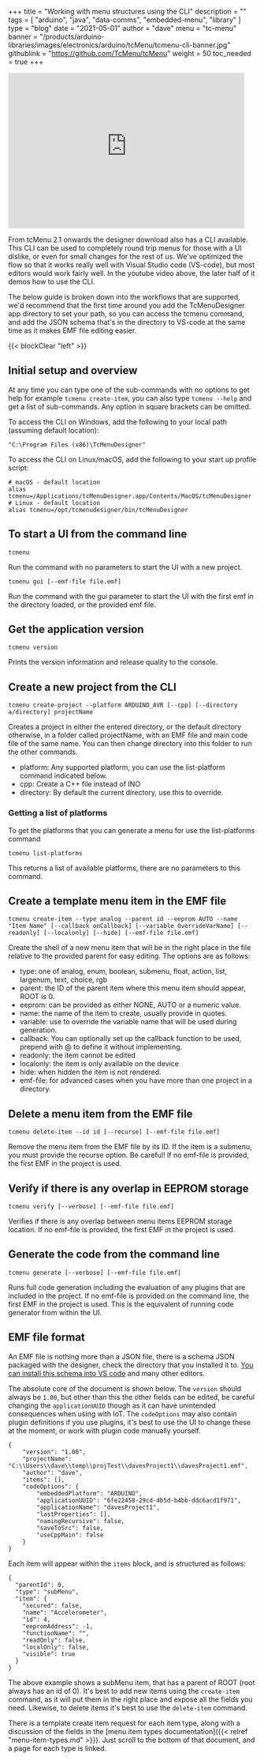 +++
title = "Working with menu structures using the CLI"
description = ""
tags = [ "arduino", "java", "data-comms", "embedded-menu", "library" ]
type = "blog"
date = "2021-05-01"
author =  "dave"
menu = "tc-menu"
banner = "/products/arduino-libraries/images/electronics/arduino/tcMenu/tcmenu-cli-banner.jpg"
githublink = "https://github.com/TcMenu/tcMenu"
weight = 50
toc_needed = true
+++

<iframe width="95%" height="315" src="https://www.youtube-nocookie.com/embed/hxFJxUFlWWM?start=338" title="YouTube video player" frameborder="0" allow="accelerometer; autoplay; clipboard-write; encrypted-media; gyroscope; picture-in-picture" allowfullscreen></iframe>

From tcMenu 2.1 onwards the designer download also has a CLI available. This CLI can be used to completely round trip menus for those with a UI dislike, or even for small changes for the rest of us. We've optimized the flow so that it works really well with Visual Studio code (VS-code), but most editors would work fairly well. In the youtube video above, the later half of it demos how to use the CLI.

The below guide is broken down into the workflows that are supported, we'd recommend that the first time around you add the TcMenuDesigner app directory to set your path, so you can access the tcmenu command, and add the JSON schema that's in the directory to VS-code at the same time as it makes EMF file editing easier.

{{< blockClear "left" >}}

## Initial setup and overview

At any time you can type one of the sub-commands with no options to get help for example `tcmenu create-item`, you can also type `tcmenu --help` and get a list of sub-commands. Any option in square brackets can be omitted.

To access the CLI on Windows, add the following to your local path (assuming default location):

    "C:\Program Files (x86)\TcMenuDesigner"

To access the CLI on Linux/macOS, add the following to your start up profile script:

    # macOS - default location
    alias tcmenu=/Applications/tcMenuDesigner.app/Contents/MacOS/tcMenuDesigner
    # Linux - default location
    alias tcmenu=/opt/tcmenudesigner/bin/tcMenuDesigner

## To start a UI from the command line

    tcmenu

Run the command with no parameters to start the UI with a new project.

    tcmenu gui [--emf-file file.emf] 

Run the command with the gui parameter to start the UI with the first emf in the directory loaded, or the provided emf file.

## Get the application version

    tcmenu version

Prints the version information and release quality to the console. 

## Create a new project from the CLI 

    tcmenu create-project --platform ARDUINO_AVR [--cpp] [--directory a/directory] projectName

Creates a project in either the entered directory, or the default directory otherwise, in a folder called projectName, with an EMF file and main code file of the same name. You can then change directory into this folder to run the other commands. 

* platform: Any supported platform, you can use the list-platform command indicated below.
* cpp: Create a C++ file instead of INO
* directory: By default the current directory, use this to override.

### Getting a list of platforms

To get the platforms that you can generate a menu for use the list-platforms command

    tcmenu list-platforms

This returns a list of available platforms, there are no parameters to this command.

## Create a template menu item in the EMF file

    tcmenu create-item --type analog --parent id --eeprom AUTO --name "Item Name" [--callback onCallback] [--variable OverrideVarName] [--readonly] [--localonly] [--hide] [--emf-file file.emf]

Create the shell of a new menu item that will be in the right place in the file relative to the provided parent for easy editing. The options are as follows:

* type: one of analog, enum, boolean, submenu, float, action, list, largenum, text, choice, rgb
* parent: the ID of the parent item where this menu item should appear, ROOT is 0. 
* eeprom: can be provided as either NONE, AUTO or a numeric value. 
* name: the name of the item to create, usually provide in quotes.
* variable: use to override the variable name that will be used during generation.
* callback: You can optionally set up the callback function to be used, prepend with @ to define it without implementing.
* readonly: the item cannot be edited
* localonly: the item is only available on the device
* hide: when hidden the item is not rendered.
* emf-file: for advanced cases when you have more than one project in a directory.

## Delete a menu item from the EMF file

    tcmenu delete-item --id id [--recurse] [--emf-file file.emf]

Remove the menu item from the EMF file by its ID. If the item is a submenu, you must provide the recurse option. Be careful! If no emf-file is provided, the first EMF in the project is used.

## Verify if there is any overlap in EEPROM storage

    tcmenu verify [--verbose] [--emf-file file.emf]

Verifies if there is any overlap between menu items EEPROM storage location. If no emf-file is provided, the first EMF in the project is used.

## Generate the code from the command line

    tcmenu generate [--verbose] [--emf-file file.emf]

Runs full code generation including the evaluation of any plugins that are included in the project. If no emf-file is provided on the command line, the first EMF in the project is used. This is the equivalent of running code generator from within the UI.

## EMF file format

An EMF file is nothing more than a JSON file, there is a schema JSON packaged with the designer, check the directory that you installed it to. [You can install this schema into VS code](https://code.visualstudio.com/docs/languages/json) and many other editors.

The absolute core of the document is shown below. The `version` should always be `1.00`, but other than this the other fields can be edited, be careful changing the `applicationUUID` though as it can have unintended consequences when using with IoT. The `codeOptions` may also contain plugin definitions if you use plugins, it's best to use the UI to change these at the moment, or work with plugin code manually yourself.

    {
        "version": "1.00",
        "projectName": "C:\\Users\\dave\\temp\\projTest\\davesProject1\\davesProject1.emf",
        "author": "dave",
        "items": [],
        "codeOptions": {
            "embeddedPlatform": "ARDUINO",
            "applicationUUID": "6fe22458-29cd-4b5d-b4bb-ddc6acd1f971",
            "applicationName": "davesProject1",
            "lastProperties": [],
            "namingRecursive": false,
            "saveToSrc": false,
            "useCppMain": false
        }
    }

Each item will appear within the `items` block, and is structured as follows:

    {
      "parentId": 0,
      "type": "subMenu",
      "item": {
        "secured": false,
        "name": "Accelerometer",
        "id": 4,
        "eepromAddress": -1,
        "functionName": "",
        "readOnly": false,
        "localOnly": false,
        "visible": true
      }
    }

The above example shows a subMenu item, that has a parent of ROOT (root always has an id of 0). It's best to add new items using the `create-item` command, as it will put them in the right place and expose all the fields you need. Likewise, to delete items it's best to use the `delete-item` command.

There is a template create item request for each item type, along with a discussion of the fields in the [menu item types documentation]({{< relref "menu-item-types.md" >}}). Just scroll to the bottom of that document, and a page for each type is linked.